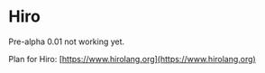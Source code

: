 # Hiro

Pre-alpha 0.01 not working yet.

Plan for Hiro: [https://www.hirolang.org](https://www.hirolang.org)